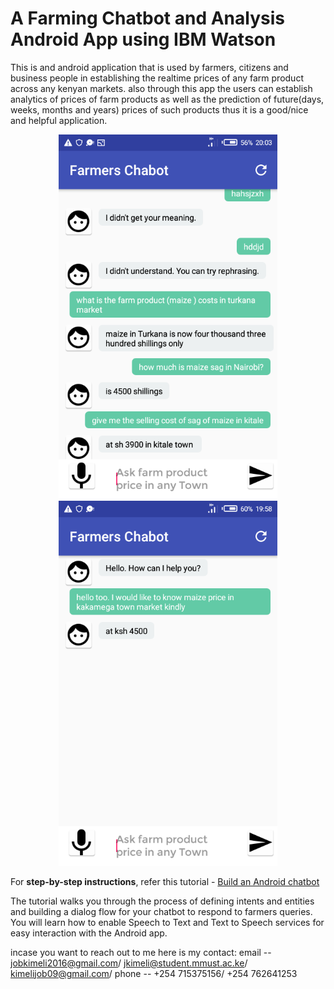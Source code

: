 # A Farming Chatbot and Analysis Android App using IBM Watson


This is and android application that is used by farmers, citizens and business people in establishing the realtime prices of any farm product across any kenyan markets. also through this app the users can establish analytics of prices of farm products as well as the prediction of future(days, weeks, months and years) prices of such products thus it is a good/nice and helpful application.




<p align="center"> <img src="images/android_app.png" width="350" />                       <img src="images/android_farming_chatbot.png" width="350" /></p>              

For **step-by-step instructions**, refer this tutorial - [Build an Android chatbot](https://cloud.ibm.com/docs/tutorials?topic=solution-tutorials-android-watson-chatbot)

The tutorial walks you through the process of defining intents and entities and building a dialog flow for your chatbot to respond to farmers queries. You will learn how to enable Speech to Text and Text to Speech services for easy interaction with the Android app.




incase you want to reach out to me here is my contact: 
email --  jobkimeli2016@gmail.com/ jkimeli@student.mmust.ac.ke/ kimelijob09@gmail.com/ 
phone --  +254 715375156/ +254 762641253




